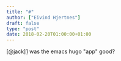 ```yaml
---
title: "#"
author: ["Eivind Hjertnes"]
draft: false
type: "post"
date: 2018-02-20T01:00:00+01:00
---
```


[@jack][1](https://micro.blog/jack) was the emacs hugo "app" good?
